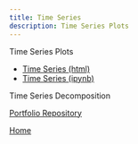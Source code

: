 ```yaml
---
title: Time Series
description: Time Series Plots
---
```


Time Series Plots
- [Time Series (html)](M3.GitHubTimeSeriesNotebook.html)
- [Time Series (ipynb)](M3.GitHubTimeSeriesNotebook.ipynb)

Time Series Decomposition

[Portfolio Repository](https://github.com/stow13/reimagined-octo-pancake)



[Home](https://stow13.github.io/)
